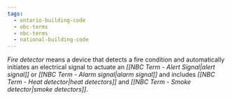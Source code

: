 ```yaml
---
tags:
  - ontario-building-code
  - obc-terms
  - nbc-terms
  - national-building-code
---
```

*Fire detector* means a device that detects a fire condition and automatically initiates an electrical signal to actuate an *[[NBC Term - Alert Signal|alert signal]]* or *[[NBC Term - Alarm signal|alarm signal]]* and includes *[[NBC Term - Heat detector|heat detectors]]* and *[[NBC Term - Smoke detector|smoke detectors]]*.